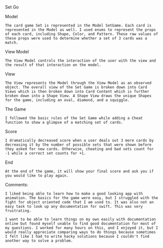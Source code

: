 Set Go

Model

    The card game Set is represented in the Model SetGame. Each card is represented in the Model as well. I used enums to represent the props of each card, including Shape, Color, and Pattern. These raw values of these props were used to determine whether a set of 3 cards was a match. 

View Model

    The View Model controls the interaction of the user with the view and the result of that interaction on the model. 

View

    The View represents the Model through the View Model as an observed object. The overall view of the Set Game is broken down into Card Views which is then broken down into Card Content which is further broken down into a Shape View. A Shape View draws the unique Shapes for the game, including an oval, diamond, and a squiggle. 
    
The Game

    I followed the basic rules of the Set Game while adding a Cheat function to show a glimpse of a matching set of cards. 

Score

    I dramatically decreased score when a user deals out 3 more cards by decreasing it by the number of possible sets that were shown before they asked for new cards. Otherwise, cheating and bad sets count for -1 while a correct set counts for +1.

End 

    At the end of the game, it will show your final score and ask you if you would like to play again.

Comments:

    I liked being able to learn how to make a good looking app with animation. The basics for the game were easy, but I struggled with the fight for object oriented code that I am used to. It was also not an easy task to look up any documentation for swift. This was very frustrating.

    I want to be able to learn things on my own easily with documentation online but found myself unable to find good documentation for most of my questions. I worked for many hours on this, and I enjoyed it, but I would really appreciate comparing ways to do things because sometimes I felt like I had to write hacky solutions because I couldn't find another way to solve a problem.
